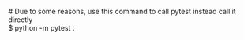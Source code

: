 \# Due to some reasons, use this command to call pytest instead call it directly \
$ python -m pytest .
